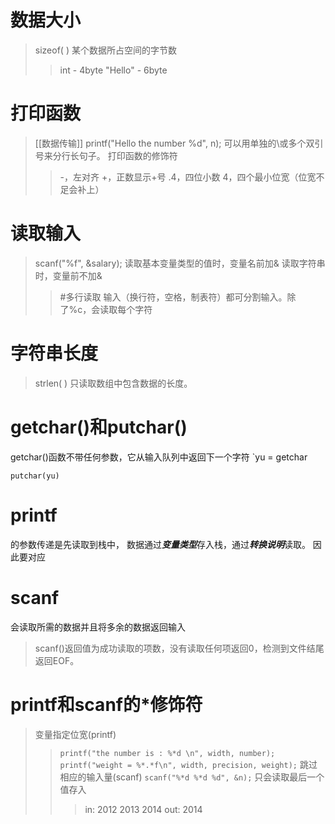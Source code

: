# 数据大小
>sizeof( )
>某个数据所占空间的字节数
>>int - 4byte
>>"Hello" - 6byte

# 打印函数
>[[数据传输]]
>printf("Hello the number %d", n);
>可以用单独的\\或多个双引号来分行长句子。
>打印函数的修饰符
>>-，左对齐
>>+，正数显示+号
>>.4，四位小数
>>4，四个最小位宽（位宽不足会补上）

# 读取输入
>scanf("%f", &salary);
>读取基本变量类型的值时，变量名前加&
>读取字符串时，变量前不加&
>> #多行读取
>> 输入（换行符，空格，制表符）都可分割输入。除了%c，会读取每个字符

# 字符串长度
>strlen( )
>只读取数组中包含数据的长度。


# getchar()和putchar()
getchar()函数不带任何参数，它从输入队列中返回下一个字符
`yu = getchar

`putchar(yu)`

# printf
的参数传递是先读取到栈中，
数据通过***变量类型***存入栈，通过***转换说明***读取。
因此要对应

# scanf
会读取所需的数据并且将多余的数据返回输入
>scanf()返回值为成功读取的项数，没有读取任何项返回0，检测到文件结尾返回EOF。

# printf和scanf的\*修饰符
>变量指定位宽(printf)
>>`printf("the number is : %*d \n", width, number);`
>>`printf("weight = %*.*f\n", width, precision, weight);`
>跳过相应的输入量(scanf)
>>`scanf("%*d %*d %d", &n);`
>>只会读取最后一个值存入
>>> in: 2012 2013 2014
>>> out: 2014
